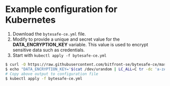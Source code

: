 # Example configuration for Kubernetes

1. Download the `bytesafe-ce.yml` file.
2. Modify to provide a unique and secret value for the **DATA_ENCRYPTION_KEY** variable. This value is used to encrypt sensitive data such as credentials.
3. Start with `kubectl apply -f bytesafe-ce.yml`


```bash
$ curl -O https://raw.githubusercontent.com/bitfront-se/bytesafe-ce/master/examples/minikube/bytesafe-ce.yml
$ echo "DATA_ENCRYPTION_KEY='$(cat /dev/urandom | LC_ALL=C tr -dc 'a-zA-Z0-9' | fold -w 50 | head -n 1)'" 
# Copy above output to configuration file
$ kubectl apply -f bytesafe-ce.yml
```
